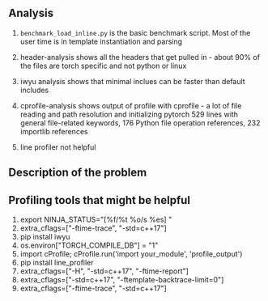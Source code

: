 ## Analysis
1. `benchmark_load_inline.py` is the basic benchmark script. Most of the user time is in template instantiation and parsing 
2. header-analysis shows all the headers that get pulled in - about 90% of the files are torch specific and not python or linux
3. iwyu analysis shows that minimal inclues can be faster than default includes
4. cprofile-analysis shows output of profile with cprofile - a lot of file reading and path resolution and initializing pytorch 529 lines with general file-related keywords, 176 Python file operation references, 232 importlib references

5. line profiler not helpful

## Description of the problem




## Profiling tools that might be helpful

1. export NINJA_STATUS="[%f/%t %o/s %es] "
2. extra_cflags=["-ftime-trace", "-std=c++17"]
3. pip install iwyu
4. os.environ["TORCH_COMPILE_DB"] = "1"
5. import cProfile; cProfile.run('import your_module', 'profile_output')
6. pip install line_profiler
7. extra_cflags=["-H", "-std=c++17", "-ftime-report"]
8. extra_cflags=["-std=c++17", "-ftemplate-backtrace-limit=0"]
9. extra_cflags=["-ftime-trace", "-std=c++17"]
